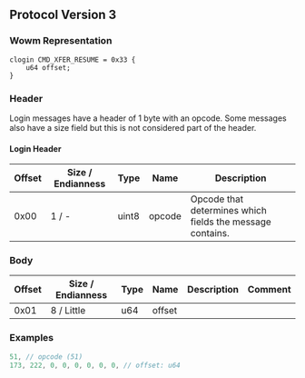 ## Protocol Version 3

### Wowm Representation
```rust,ignore
clogin CMD_XFER_RESUME = 0x33 {
    u64 offset;
}
```
### Header
Login messages have a header of 1 byte with an opcode. Some messages also have a size field but this is not considered part of the header.

#### Login Header
| Offset | Size / Endianness | Type   | Name   | Description |
| ------ | ----------------- | ------ | ------ | ----------- |
| 0x00   | 1 / -             | uint8  | opcode | Opcode that determines which fields the message contains.|

### Body

| Offset | Size / Endianness | Type | Name | Description | Comment |
| ------ | ----------------- | ---- | ---- | ----------- | ------- |
| 0x01 | 8 / Little | u64 | offset |  |  |

### Examples
```c
51, // opcode (51)
173, 222, 0, 0, 0, 0, 0, 0, // offset: u64
```
